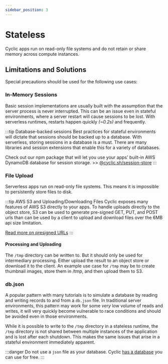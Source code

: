 ```yaml
---
sidebar_position: 3
---
```


# Stateless
Cyclic apps run on read-only file systems and do not retain or share memory across compute instances.

## Limitations and Solutions 

Special precautions should be used for the following use cases:

### In-Memory Sessions
Basic session implementations are usually built with the assumption that the server process is never interrupted. This can be an issue even in stateful environments, where a server restart will cause sessions to be lost. With serverless runtimes, restarts happen quickly *(~0.2s)* and frequently.

:::tip Database-backed sessions
Best practices for stateful environments will dictate that sessions should be backed up to a database. With serverless, storing sessions in a database is a must. There are many libraries and session extensions that enable this for a variety of databases.

Check out our npm package that will let you use your apps' built-in AWS DynamoDB database for session storage. >> [@cyclic.sh/session-store](https://www.npmjs.com/package/@cyclic.sh/session-store)
:::

### File Upload
Serverless apps run on read-only file systems. This means it is impossible to persistently store files to disk. 

:::tip AWS S3 and Uploading/Downloading Files 
Cyclic exposes many features of AWS S3 directly to your apps. To handle uploads directly to the object store, S3 can be used to generate pre-signed GET, PUT, and POST urls than can be used by a client to upload and download files over the 6MB api size limitation. 

[Read more on presigned URLs](https://aws.amazon.com/blogs/developer/generate-presigned-url-modular-aws-sdk-javascript/)
:::
#### Processing and Uploading 
The `/tmp` directory can be written to. But it should only be used for intermediary processing. Either upload the result to an object store or download it to the client. An example use case for `/tmp` may be to create thumbnail images, store them in /tmp, and then upload them to S3.

### db.json
A popular pattern with many tutorials is to simulate a database by reading and writing records to and from a `db.json` file. In traditional server environments, this pattern may work for some *very* low volume of reads and writes, it will very quickly become vulnerable to race conditions and should be avoided even in those environments.

While it is possible to write to the `/tmp` directory in a stateless runtime, the `/tmp` directory is not shared between multiple instances of the application and is lost after each shutdown. This makes the same issues that arise in a stateful environment immediately apparent. 

:::danger
Do not use a `json` file as your database. Cyclic [has a database](/concepts/database) you can use for free. 
:::
